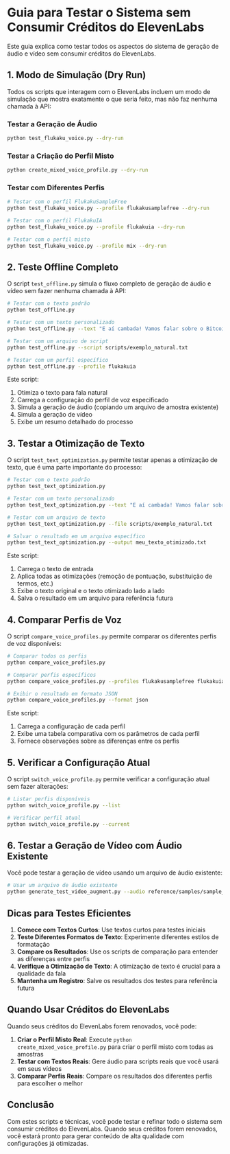 # Guia para Testar o Sistema sem Consumir Créditos do ElevenLabs

Este guia explica como testar todos os aspectos do sistema de geração de áudio e vídeo sem consumir créditos do ElevenLabs.

## 1. Modo de Simulação (Dry Run)

Todos os scripts que interagem com o ElevenLabs incluem um modo de simulação que mostra exatamente o que seria feito, mas não faz nenhuma chamada à API:

### Testar a Geração de Áudio

```bash
python test_flukaku_voice.py --dry-run
```

### Testar a Criação do Perfil Misto

```bash
python create_mixed_voice_profile.py --dry-run
```

### Testar com Diferentes Perfis

```bash
# Testar com o perfil FlukakuSampleFree
python test_flukaku_voice.py --profile flukakusamplefree --dry-run

# Testar com o perfil FlukakuIA
python test_flukaku_voice.py --profile flukakuia --dry-run

# Testar com o perfil misto
python test_flukaku_voice.py --profile mix --dry-run
```

## 2. Teste Offline Completo

O script `test_offline.py` simula o fluxo completo de geração de áudio e vídeo sem fazer nenhuma chamada à API:

```bash
# Testar com o texto padrão
python test_offline.py

# Testar com um texto personalizado
python test_offline.py --text "E aí cambada! Vamos falar sobre o Bitcoin hoje!"

# Testar com um arquivo de script
python test_offline.py --script scripts/exemplo_natural.txt

# Testar com um perfil específico
python test_offline.py --profile flukakuia
```

Este script:
1. Otimiza o texto para fala natural
2. Carrega a configuração do perfil de voz especificado
3. Simula a geração de áudio (copiando um arquivo de amostra existente)
4. Simula a geração de vídeo
5. Exibe um resumo detalhado do processo

## 3. Testar a Otimização de Texto

O script `test_text_optimization.py` permite testar apenas a otimização de texto, que é uma parte importante do processo:

```bash
# Testar com o texto padrão
python test_text_optimization.py

# Testar com um texto personalizado
python test_text_optimization.py --text "E aí cambada! Vamos falar sobre o Bitcoin hoje!"

# Testar com um arquivo de texto
python test_text_optimization.py --file scripts/exemplo_natural.txt

# Salvar o resultado em um arquivo específico
python test_text_optimization.py --output meu_texto_otimizado.txt
```

Este script:
1. Carrega o texto de entrada
2. Aplica todas as otimizações (remoção de pontuação, substituição de termos, etc.)
3. Exibe o texto original e o texto otimizado lado a lado
4. Salva o resultado em um arquivo para referência futura

## 4. Comparar Perfis de Voz

O script `compare_voice_profiles.py` permite comparar os diferentes perfis de voz disponíveis:

```bash
# Comparar todos os perfis
python compare_voice_profiles.py

# Comparar perfis específicos
python compare_voice_profiles.py --profiles flukakusamplefree flukakuia

# Exibir o resultado em formato JSON
python compare_voice_profiles.py --format json
```

Este script:
1. Carrega a configuração de cada perfil
2. Exibe uma tabela comparativa com os parâmetros de cada perfil
3. Fornece observações sobre as diferenças entre os perfis

## 5. Verificar a Configuração Atual

O script `switch_voice_profile.py` permite verificar a configuração atual sem fazer alterações:

```bash
# Listar perfis disponíveis
python switch_voice_profile.py --list

# Verificar perfil atual
python switch_voice_profile.py --current
```

## 6. Testar a Geração de Vídeo com Áudio Existente

Você pode testar a geração de vídeo usando um arquivo de áudio existente:

```bash
# Usar um arquivo de áudio existente
python generate_test_video_augment.py --audio reference/samples/sample_audio.mp3
```

## Dicas para Testes Eficientes

1. **Comece com Textos Curtos**: Use textos curtos para testes iniciais
2. **Teste Diferentes Formatos de Texto**: Experimente diferentes estilos de formatação
3. **Compare os Resultados**: Use os scripts de comparação para entender as diferenças entre perfis
4. **Verifique a Otimização de Texto**: A otimização de texto é crucial para a qualidade da fala
5. **Mantenha um Registro**: Salve os resultados dos testes para referência futura

## Quando Usar Créditos do ElevenLabs

Quando seus créditos do ElevenLabs forem renovados, você pode:

1. **Criar o Perfil Misto Real**: Execute `python create_mixed_voice_profile.py` para criar o perfil misto com todas as amostras
2. **Testar com Textos Reais**: Gere áudio para scripts reais que você usará em seus vídeos
3. **Comparar Perfis Reais**: Compare os resultados dos diferentes perfis para escolher o melhor

## Conclusão

Com estes scripts e técnicas, você pode testar e refinar todo o sistema sem consumir créditos do ElevenLabs. Quando seus créditos forem renovados, você estará pronto para gerar conteúdo de alta qualidade com configurações já otimizadas.
